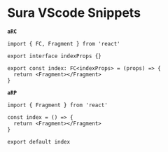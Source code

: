 # Sura VScode Snippets

**`aRC`**

```tsx
import { FC, Fragment } from 'react'

export interface indexProps {}

export const index: FC<indexProps> = (props) => {
  return <Fragment></Fragment>
}
```

**`aRP`**

```tsx
import { Fragment } from 'react'

const index = () => {
  return <Fragment></Fragment>
}

export default index
```
